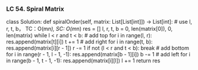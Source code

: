 ### LC 54. Spiral Matrix
class Solution:
    def spiralOrder(self, matrix: List[List[int]]) -> List[int]:
        # use l, r, t, b， TC：O(m*n), SC: O(m*n)
        res = []
        l, r, t, b = 0, len(matrix[0]), 0, len(matrix)
        while l < r and t < b:
            # add top 
            for i in range(l, r):
                res.append(matrix[t][i])
            t += 1
            # add right
            for i in range(t, b):
                res.append(matrix[i][r - 1])
            r -= 1
            if not (l < r and t < b): break
            # add bottom
            for i in range(r - 1, l - 1, -1):
                res.append(matrix[b - 1][i])
            b -= 1
            # add left
            for i in range(b - 1, t - 1, -1):
                res.append(matrix[i][l])
            l += 1
        return res            